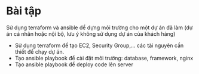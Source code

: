 # Bài tập

Sử dụng terraform và ansible để dựng môi trường cho một dự án đã làm (dự án cá nhân hoặc nội bộ, lưu ý không sử dụng dự án của khách hàng)

- Sử dụng terraform để tạo EC2, Security Group,... các tài nguyên cần thiết để chạy dự án.
- Tạo ansible playbook để cài đặt môi trường: database, framework, nginx
- Tạo ansible playbook để deploy code lên server
